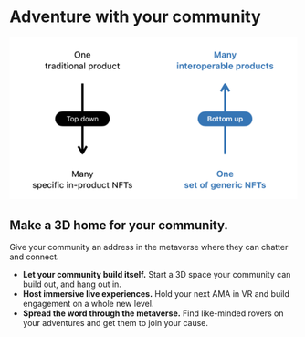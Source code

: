 # Adventure with your community

![Adventure with your community in any virtual world.](<../.gitbook/assets/image (7).png>)

## Make a 3D home for your community.

Give your community an address in the metaverse where they can chatter and connect.

* **Let your community build itself.** Start a 3D space your community can build out, and hang out in.
* **Host immersive live experiences.** Hold your next AMA in VR and build engagement on a whole new level.
* **Spread the word through the metaverse.** Find like-minded rovers on your adventures and get them to join your cause.
